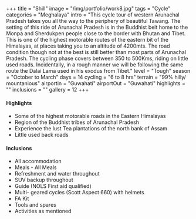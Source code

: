 +++
title = "Shill"
image = "/img/portfolio/work8.jpg"
tags = "Cycle"
categories = "Meghalaya"
intro = "This cycle tour of western Arunachal Pradesh takes you all the way to the periphery of beautiful Tawang. The setting of this ride of Arunachal Pradesh is in the Buddhist belt home to the Monpa and Sherdukpen people close to the border with Bhutan and Tibet. This is one of the highest motorable routes of the eastern bit of the Himalayas, at places taking you to an altitude of 4200mts. The road condition though not at the best is still better than most parts of Arunachal Pradesh. The cycling phase covers between 350 to 500Kms, riding on little used roads. Incidentally, in a rough manner we will be following the same route the Dalai Lama used in his exodus from Tibet."
level =  "Tough" 
season =  "October to March"
days =  14 
cycling = "6 to 8 hrs"
terrain = "99% hilly/ mountanious"
airportin = "Guwahati"
airportOut =  "Guwahati"
highlights = ""
inclusions = ""
gallery = 12
+++



#### Highlights
* Some of the highest motorable roads in the Eastern Himalayas
* Region of the Buddhist tribes of Arunachal Pradesh
* Experience the lust Tea plantations of the north bank of Assam
* Little used back roads


#### Inclusions
* All accommodation 
* Meals  - All Meals
* Refreshment and water throughout
* SUV backup throughout
* Guide (NOLS First aid qualified)
* Multi- geared cycles (Scott Aspect 660) with helmets
* FA Kit
* Tools and spares
* Activities as mentioned
